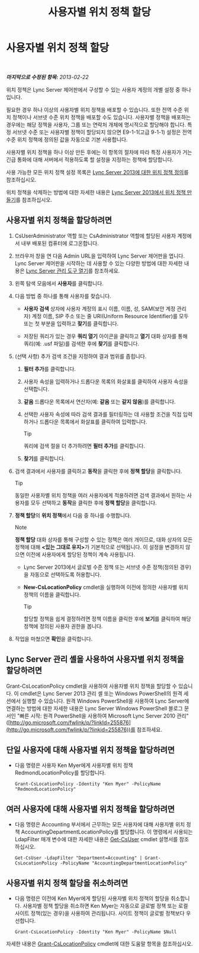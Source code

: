 ﻿---
title: 사용자별 위치 정책 할당
TOCTitle: 사용자별 위치 정책 할당
ms:assetid: 343f2de3-a0ae-4403-8456-6e520b579d32
ms:mtpsurl: https://technet.microsoft.com/ko-kr/library/Gg520974(v=OCS.15)
ms:contentKeyID: 49303267
ms.date: 08/10/2015
mtps_version: v=OCS.15
ms.translationtype: HT
---

# 사용자별 위치 정책 할당

 

_**마지막으로 수정된 항목:** 2013-02-22_

위치 정책은 Lync Server 제어판에서 구성할 수 있는 사용자 계정의 개별 설정 중 하나입니다.

필요한 경우 하나 이상의 사용자별 위치 정책을 배포할 수 있습니다. 또한 전역 수준 위치 정책이나 서브넷 수준 위치 정책을 배포할 수도 있습니다. 사용자별 정책을 배포하는 경우에는 해당 정책을 사용자, 그룹 또는 연락처 개체에 명시적으로 할당해야 합니다. 특정 서브넷 수준 또는 사용자별 정책이 할당되지 않으면 E9-1-1(고급 9-1-1) 설정은 전역 수준 위치 정책에 정의된 값을 자동으로 기본 사용합니다.

사용자별 위치 정책을 하나 이상 만든 후에는 이 항목의 절차에 따라 특정 사용자가 거는 긴급 통화에 대해 서버에서 적용하도록 할 설정을 지정하는 정책에 할당합니다.

사용 가능한 모든 위치 정책 설정 목록은 [Lync Server 2013에 대한 위치 정책 정의](lync-server-2013-defining-the-location-policy.md)를 참조하십시오.

위치 정책을 삭제하는 방법에 대한 자세한 내용은 [Lync Server 2013에서 위치 정책 만들기](lync-server-2013-create-location-policies.md)를 참조하십시오.

## 사용자별 위치 정책을 할당하려면

1.  CsUserAdministrator 역할 또는 CsAdministrator 역할에 할당된 사용자 계정에서 내부 배포된 컴퓨터에 로그온합니다.

2.  브라우저 창을 연 다음 Admin URL을 입력하여 Lync Server 제어판을 엽니다. Lync Server 제어판을 시작하는 데 사용할 수 있는 다양한 방법에 대한 자세한 내용은 [Lync Server 관리 도구 열기](lync-server-2013-open-lync-server-administrative-tools.md)를 참조하세요.

3.  왼쪽 탐색 모음에서 **사용자**를 클릭합니다.

4.  다음 방법 중 하나를 통해 사용자를 찾습니다.
    
      - **사용자 검색** 상자에 사용자 계정의 표시 이름, 이름, 성, SAM(보안 계정 관리자) 계정 이름, SIP 주소 또는 줄 URI(Uniform Resource Identifier)를 모두 또는 첫 부분을 입력하고 **찾기**를 클릭합니다.
    
      - 저장된 쿼리가 있는 경우 **쿼리 열기** 아이콘을 클릭하고 **열기** 대화 상자를 통해 쿼리(예: .usf 파일)를 검색한 후에 **찾기**를 클릭합니다.

5.  (선택 사항) 추가 검색 조건을 지정하여 결과 범위를 좁힙니다.
    
    1.  **필터 추가**를 클릭합니다.
    
    2.  사용자 속성을 입력하거나 드롭다운 목록의 화살표를 클릭하여 사용자 속성을 선택합니다.
    
    3.  **같음** 드롭다운 목록에서 연산자(예: **같음** 또는 **같지 않음**)를 클릭합니다.
    
    4.  선택한 사용자 속성에 따라 검색 결과를 필터링하는 데 사용할 조건을 직접 입력하거나 드롭다운 목록에서 화살표를 클릭하여 입력합니다.
        

        > [!TIP]
        > 쿼리에 검색 절을 더 추가하려면 <STRONG>필터 추가</STRONG>를 클릭합니다.

    
    5.  **찾기**를 클릭합니다.

6.  검색 결과에서 사용자를 클릭하고 **동작**을 클릭한 후에 **정책 할당**을 클릭합니다.
    

    > [!TIP]
    > 동일한 사용자별 위치 정책을 여러 사용자에게 적용하려면 검색 결과에서 원하는 사용자를 모두 선택하고 <STRONG>동작</STRONG>을 클릭한 후에 <STRONG>정책 할당</STRONG>을 클릭합니다.



7.  **정책 할당**의 **위치 정책**에서 다음 중 하나를 수행합니다.
    

    > [!NOTE]
    > <STRONG>정책 할당</STRONG> 대화 상자를 통해 구성할 수 있는 정책은 여러 개이므로, 대화 상자의 모든 정책에 대해 <STRONG>&lt;있는 그대로 유지&gt;</STRONG>가 기본적으로 선택됩니다. 이 설정을 변경하지 않으면 이전에 사용자에게 할당된 정책이 계속 사용됩니다.

    
      - Lync Server 2013에서 글로벌 수준 정책 또는 서브넷 수준 정책(정의된 경우)을 자동으로 선택하도록 허용합니다.
    
      - **New-CsLocationPolicy** cmdlet을 실행하여 이전에 정의한 사용자별 위치 정책의 이름을 클릭합니다.
        

        > [!TIP]
        > 할당할 정책을 쉽게 결정하려면 정책 이름을 클릭한 후에 <STRONG>보기</STRONG>를 클릭하여 해당 정책에 정의된 사용자 권한을 봅니다.



8.  작업을 마쳤으면 **확인**을 클릭합니다.

## Lync Server 관리 셸을 사용하여 사용자별 위치 정책을 할당하려면

Grant-CsLocationPolicy cmdlet을 사용하여 사용자별 위치 정책을 할당할 수 있습니다. 이 cmdlet은 Lync Server 2013 관리 셸 또는 Windows PowerShell의 원격 세션에서 실행할 수 있습니다. 원격 Windows PowerShell을 사용하여 Lync Server에 연결하는 방법에 대한 자세한 내용은 Lync Server Windows PowerShell 블로그 문서인 "빠른 시작: 원격 PowerShell을 사용하여 Microsoft Lync Server 2010 관리"([http://go.microsoft.com/fwlink/p/?linkId=255876](http://go.microsoft.com/fwlink/p/?linkid=255876))를 참조하세요.

## 단일 사용자에 대해 사용자별 위치 정책을 할당하려면

  - 다음 명령은 사용자 Ken Myer에게 사용자별 위치 정책 RedmondLocationPolicy를 할당합니다.
    
        Grant-CsLocationPolicy -Identity "Ken Myer" -PolicyName "RedmondLocationPolicy"

## 여러 사용자에 대해 사용자별 위치 정책을 할당하려면

  - 다음 명령은 Accounting 부서에서 근무하는 모든 사용자에 대해 사용자별 위치 정책 AccountingDepartmentLocationPolicy를 할당합니다. 이 명령에서 사용되는 LdapFilter 매개 변수에 대한 자세한 내용은 [Get-CsUser](get-csuser.md) cmdlet 설명서를 참조하십시오.
    
        Get-CsUser -LdapFilter "Department=Accounting" | Grant-CsLocationPolicy -PolicyName "AccountingDepartmentLocationPolicy"

## 사용자별 위치 정책 할당을 취소하려면

  - 다음 명령은 이전에 Ken Myer에게 할당된 사용자별 위치 정책의 할당을 취소합니다. 사용자별 정책 할당을 취소하면 Ken Myer는 자동으로 글로벌 정책 또는 로컬 사이트 정책(있는 경우)을 사용하여 관리됩니다. 사이트 정책이 글로벌 정책보다 우선합니다.
    
        Grant-CsLocationPolicy -Identity "Ken Myer" -PolicyName $Null

자세한 내용은 [Grant-CsLocationPolicy](grant-cslocationpolicy.md) cmdlet에 대한 도움말 항목을 참조하십시오.

